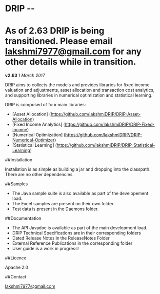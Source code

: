 # DRIP --

# As of 2.63 DRIP is being transitioned. Please email lakshmi7977@gmail.com for any other details while in transition.


**v2.63**  *1 March 2017*

DRIP aims to collects the models and provides libraries for fixed income valuation and adjustments, asset allocation and transaction cost analytics, and supporting libraries in numerical optimization and statistical learning.

DRIP is composed of four main libraries:

 * [Asset Allocation] (https://github.com/lakshmiDRIP/DRIP-Asset-Allocation)
 * [Fixed Income Analytics] (https://github.com/lakshmiDRIP/DRIP-Fixed-Income)
 * [Numerical Optimization] (https://github.com/lakshmiDRIP/DRIP-Numerical-Optimizer)
 * [Statistical Learning] (https://github.com/lakshmiDRIP/DRIP-Statistical-Learning)


##Installation

 Installation is as simple as building a jar and dropping into the classpath. There are no other dependencies.


##Samples

 * The Java sample suite is also available as part of the developement load.
 * The Excel samples are present on their own folder.
 * Test data is present in the Daemons folder.


##Documentation

 * The API Javadoc is available as part of the main development load.
 * DRIP Technical Specifications are in their corresponding folders
 * Dated Release Notes in the ReleaseNotes Folder
 * External Reference Publications in the corresponding folder
 * User guide is a work in progress!


##Licence

Apache 2.0


##Contact

lakshmi7977@gmail.com
